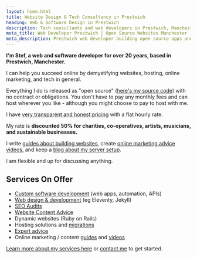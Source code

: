 ```yaml
---
layout: home.html
title: Website Design & Tech Consultancy in Prestwich
heading: Web & Software Design in Prestwich
description: Tech consultants and web developers in Prestwich, Manchester
meta_title: Web Developer Prestwich | Open Source Websites Manchester | Chobble
meta_description: Prestwich web developer building open source apps and websites with no lock-in - Ruby on Rails, Eleventy, SEO & Linux help - 50% discount for artist, musicians, charities and co-operatives
---
```


<div class="text-card">

**I'm Stef, a web and software developer for over 20 years, based in Prestwich, Manchester.**

I can help you succeed online by demystifying websites, hosting, online marketing, and tech in general.

Everything I do is released as "open source" ([here's my source code](https://git.chobble.com)) with no contract or obligations. You don't have to pay any monthly fees and can host wherever you like - although you might choose to pay to host with me.

I have [very transparent and honest pricing](/prices/) with a flat hourly rate.

My rate is **discounted 50% for charities, co-operatives, artists, musicians, and sustainable businesses.**

I write [guides about building websites](/guides/), create [online marketing advice videos](/videos/), and keep a [blog about my server setup](https://blog.chobble.com).

I am flexible and up for discussing anything.

</div>
<div class="text-card">

## Services On Offer

- [Custom software development](/services/software-developer/) (web apps, automation, APIs)
- [Web design & development](/services/static-websites/) (eg Eleventy, Jekyll)
- [SEO Audits](/services/seo-audits/)
- [Website Content Advice](/services/website-content-advice/)
- Dynamic websites (Ruby on Rails)
- Hosting solutions and [migrations](/services/website-migrations/)
- [Expert advice](/services/technical-advice/)
- Online marketing / content [guides](/guides/) and [videos](/videos/)

[Learn more about my services here](/services/) or [contact me](/contact/) to get started.

</div>
